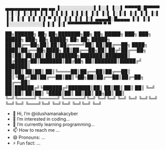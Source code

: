  ▄▄▄▄▄▄▄▄▄▄▄  ▄▄       ▄▄ 
▐░░░░░░░░░░░▌▐░░▌     ▐░░▌
 ▀▀▀▀█░█▀▀▀▀ ▐░▌░▌   ▐░▐░▌
     ▐░▌     ▐░▌▐░▌ ▐░▌▐░▌
     ▐░▌     ▐░▌ ▐░▐░▌ ▐░▌
     ▐░▌     ▐░▌  ▐░▌  ▐░▌
     ▐░▌     ▐░▌   ▀   ▐░▌
     ▐░▌     ▐░▌       ▐░▌
 ▄▄▄▄█░█▄▄▄▄ ▐░▌       ▐░▌
▐░░░░░░░░░░░▌▐░▌       ▐░▌
 ▀▀▀▀▀▀▀▀▀▀▀  ▀         ▀ 

██╗██████╗ ██╗   ██╗███████╗██╗  ██╗ █████╗    ███╗   ███╗ █████╗ ███╗   ██╗ █████╗ ██╗  ██╗ █████╗   
██║██╔══██╗██║   ██║██╔════╝██║  ██║██╔══██╗   ████╗ ████║██╔══██╗████╗  ██║██╔══██╗██║ ██╔╝██╔══██╗  
██║██║  ██║██║   ██║███████╗███████║███████║   ██╔████╔██║███████║██╔██╗ ██║███████║█████╔╝ ███████║  
██║██║  ██║██║   ██║╚════██║██╔══██║██╔══██║   ██║╚██╔╝██║██╔══██║██║╚██╗██║██╔══██║██╔═██╗ ██╔══██║  
██║██████╔╝╚██████╔╝███████║██║  ██║██║  ██║   ██║ ╚═╝ ██║██║  ██║██║ ╚████║██║  ██║██║  ██╗██║  ██║  
╚═╝╚═════╝  ╚═════╝ ╚══════╝╚═╝  ╚═╝╚═╝  ╚═╝   ╚═╝     ╚═╝╚═╝  ╚═╝╚═╝  ╚═══╝╚═╝  ╚═╝╚═╝  ╚═╝╚═╝  ╚═╝  


- 👋 Hi, I’m @idushamanakacyber
- 👀 I’m interested in coding...
- 🌱 I’m currently learning programming...
- 📫 How to reach me ...
- 😄 Pronouns: ...
- ⚡ Fun fact: ...

<!---
iduvaianuvaiyoutube/iduvaianuvaiyoutube is a ✨ special ✨ repository because its `README.md` (this file) appears on your GitHub profile.
You can click the Preview link to take a look at your changes.
--->
